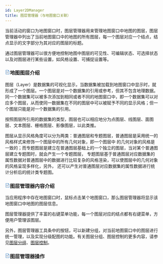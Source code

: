 ```yaml
---
id: Layer2DManager
title: 图层管理器（与地图窗口关联）
---
```

当前活动的窗口为地图窗口时，图层管理器用来管理地图窗口中地图的图层，图层管理器中列出了当前地图窗口中的地图的所有图层，每一个图层对应一个结点，结点显示的文字部分为其对应的图层的标题。

通过图层管理器可以很方便地控制地图中图层的可见性、可编辑状态、可选择状态以及对图层进行某些设置，如风格设置、可捕捉设置等。

### ![](img/read.gif)地图图层介绍

图层（Layer）是数据集的可视化显示，当数据集被加载到地图窗口中显示时，就形成了一个图层。一个图层是对一个数据集的引用或参考，但其不包含地理数据。同一个数据集可以被多次添加到相同或者不同的地图窗口中，即一个数据集可以对应多个图层，从而使同一数据集在不同的图层中可以被赋予不同的显示风格；但一个图层只能是对一个数据集的引用。

按照图层所引用的数据集的类型，图层也可以相应地分为点图层、线图层、面图层、文本图层、栅格图层、影像图层，以此类推。

图层从显示风格角度可以分为两类：普通图层和专题图层，普通图层是采用统一的风格样式来修饰一个图层中的所有几何对象，即一个图层中
的几何对象的风格是一致的；而专题图层是建立在普通图层基础上的一个独立的图层，当对某个普通图层建立专题图时，就会产生一个专题图层，
专题图层基于普通图层对应数据集的属性数据对普通图层中的数据进行比较复杂的风格渲染，可以使图层中的几何对象的风格呈现多样化，另外，
还可以产生对普通图层对应数据集的属性数据进行统计分析后的统计类专题图。

### ![](img/read.gif)图层管理器内容介绍

当应用程序中存在地图窗口时，鼠标点击某个地图窗口，那么图层管理器将显示该地图窗口中地图的图层信息。

图层管理器提供了丰富的右键菜单功能，每一个图层对应的结点都有右键菜单，方便用户管理该图层。

另外，图层管理器工具条中的按钮，可以新建分组，对当前地图窗口中的图层进行统一管理，以及实现分级配图的功能。有关图层分组、图层控制的更多内容，请参见[图层分组](../Visualization/LayerManagement/LayerGroup)、[图层控制](../Visualization/LayerManagement/LayerControl)。

### ![](img/read.gif)图层管理器操作


